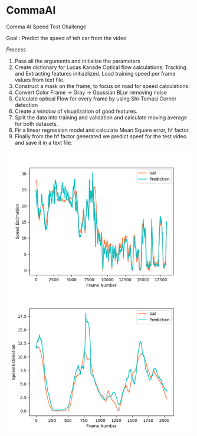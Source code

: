 # CommaAI
Comma AI Speed Test Challenge

Goal : Predict the speed of teh car from the video

_Process_
1) Pass all the arguments and initialize the parameters
2) Create dictionary for Lucas Kanade Optical flow calculations: Tracking and Extracting features initiazlized. Load training speed per frame values from text file.
3) Construct a mask on the frame, to focus on road for speed calculations.
4) Convert Color Frame -> Gray -> Gaussian BLur removing noise
5) Calculate optical Flow for every frame by using Shi-Tomasi Corner detection
6) Create a window of visualization of good features.
7) Split the data into training and validation and calculate moving average for both datasets.
8) Fir a linear regression model and calculate Mean Square error, hf factor.
9) Finally from the hf factor generated we predict speef for the test video and save it in a text file.

![](https://github.com/aayushi-95/CommaAI/blob/master/images/Figure_1.PNG) ![](https://github.com/aayushi-95/CommaAI/blob/master/images/Figure_1-1.png)
